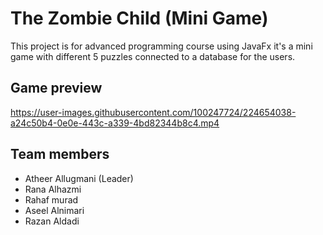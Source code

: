 # The Zombie Child (Mini Game)
 This project is for advanced programming course using JavaFx
 it's a mini game with different 5 puzzles connected to a database for the users.
 ## Game preview
https://user-images.githubusercontent.com/100247724/224654038-a24c50b4-0e0e-443c-a339-4bd82344b8c4.mp4
 ## Team members
 - Atheer Allugmani (Leader)
 - Rana Alhazmi
 - Rahaf murad
 - Aseel Alnimari
 - Razan Aldadi
